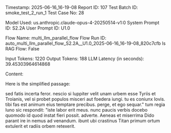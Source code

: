 Timestamp: 2025-06-16_16-19-08
Report ID: 107
Test Batch ID: smoke_test_2_run_1
Test Case No: 28

Model Used: us.anthropic.claude-opus-4-20250514-v1:0
System Prompt ID: S2.2A
User Prompt ID: U1.0

Flow Name: multi_llm_parallel_flow
Flow Run ID: auto_multi_llm_parallel_flow_S2.2A__U1.0_2025-06-16_16-19-08_820c7cfb
Is RAG Flow: False

Input Tokens: 1220
Output Tokens: 188
LLM Latency (in seconds): 39.45303964614868

Content:

Here is the simplified passage:

sed fatis incerta feror. nescio si Iuppiter velit unam urbem esse Tyriis et Troianis, vel si probet populos misceri aut foedera iungi. tu es coniunx Iovis. tibi fas est animum eius temptare precibus. perge, et ego sequar." tum regia Iuno sic respondit: "iste labor erit meus. nunc paucis verbis docebo quomodo id quod instat fieri possit. adverte. Aeneas et miserrima Dido parant ire in nemus ad venandum. ibunt ubi crastinus Titan primum ortum extulerit et radiis orbem retexerit.
